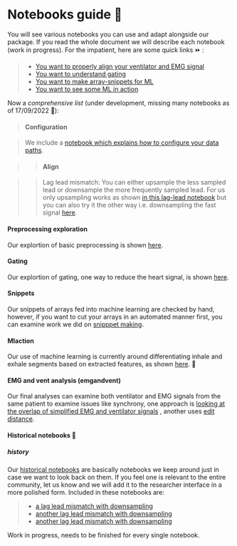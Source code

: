 # Notebooks guide :rainbow:

You will see various notebooks you can use and adapt alongside our package. If you read the whole document we will describe each notebook (work in progress). For the impatient, here are some quick links :fast_forward: :

> * [You want to properly align your ventilator and EMG signal](#align)
> * [You want to understand gating](#gating)
> * [You want to make array-snippets for ML](#snippets)
> * [You want to see some ML in action](#mlaction)

Now a *comprehensive list* (under development, missing many notebooks as of 17/09/2022 :construction:): 



> #### Configuration

> We include a [notebook which explains how to configure your data paths](http://localhost:8888/notebooks/open_work/config_demo.ipynb).


>> #### Align

>> Lag lead mismatch: You can either upsample the less sampled lead or downsample the more frequently sampled lead. For us only upsampling works as shown [in this lag-lead notebook](https://github.com/ReSurfEMG/ReSurfEMG/blob/main/researcher_interface/lead_lag_match_upsample.ipynb) but you can also try it the other way i.e. downsampling the fast signal [here](https://github.com/ReSurfEMG/ReSurfEMG/blob/main/researcher_interface/lag_lead_match.ipynb).


#### Preprocessing exploration 

Our explortion of basic preprocessing is shown [here](https://github.com/ReSurfEMG/ReSurfEMG/blob/main/open_work/basic_preprocessing.ipynb). 

#### Gating 

Our explortion of gating, one way to reduce the heart signal, is shown [here](https://github.com/ReSurfEMG/ReSurfEMG/blob/main/researcher_interface/gating_example.ipynb). 


#### Snippets 

Our snippets of arrays fed into machine learning are checked by hand, however, if you want to cut your arrays in an automated manner first, you can examine work we did on [snipppet making](https://github.com/ReSurfEMG/ReSurfEMG/blob/main/researcher_interface/ml_snipper_maker.ipynb). 


#### Mlaction 

Our use of machine learning is currently around differentiating inhale and exhale segments based on extracted features, as shown  [here](https://github.com/ReSurfEMG/ReSurfEMG/blob/main/open_work/ML_EMG_1.ipynb). :key:


#### EMG and vent analysis (emgandvent)

Our final analyses can examine both ventilator and EMG signals from the same patient to examine issues like synchrony, one approach is [looking at the overlap of simplified EMG and ventilator signals](https://github.com/ReSurfEMG/ReSurfEMG/blob/main/open_work/diagnose_emg_vent_relationship.ipynb) , another uses [edit distance](https://github.com/ReSurfEMG/ReSurfEMG/blob/main/open_work/edit_distance_emg_vent.ipynb).



#### Historical notebooks :ghost:
 ##### history

Our [historical notebooks](https://github.com/ReSurfEMG/ReSurfEMG/tree/main/historical_notebooks) are basically notebooks we keep around just in case we want to look back on them. If you feel one is relevant to the entire community, let us know and we will add it to the researcher interface in a more polished form.
Included in these notebooks are:


> * [a lag lead mismatch with downsampling](https://github.com/ReSurfEMG/ReSurfEMG/blob/main/historical_notebooks/lag_lead_match_downsample_BAD.ipynb)
> * [another lag lead mismatch with downsampling](https://github.com/ReSurfEMG/ReSurfEMG/blob/main/historical_notebooks/lag_lead_match.ipynb)
> * [another lag lead mismatch with downsampling](https://github.com/ReSurfEMG/ReSurfEMG/blob/main/historical_notebooks/lag_lead_match.ipynb)


Work in progress, needs to be finished for every single notebook.


